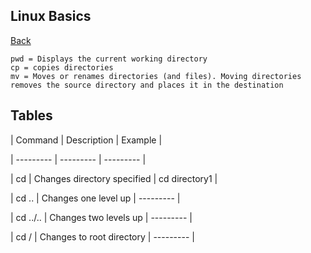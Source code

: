## Linux Basics
<a href="linux">Back</a>

```linux
pwd = Displays the current working directory
cp = copies directories
mv = Moves or renames directories (and files). Moving directories removes the source directory and places it in the destination
```

## Tables

| Command  | Description  | Example  |

| --------- | --------- | --------- |

| cd | Changes directory specified | cd directory1 |

| cd .. | Changes one level up | --------- |

| cd ../.. | Changes two levels up | --------- |

| cd / | Changes to root directory | --------- |
